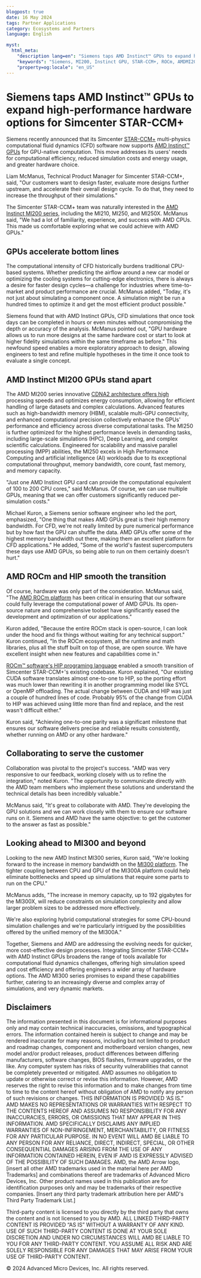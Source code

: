 ```yaml
---
blogpost: true
date: 16 May 2024
tags: Partner Applications
category: Ecosystems and Partners
language: English

myst:
  html_meta:
    "description lang=en": "Siemens taps AMD Instinct™ GPUs to expand high-performance hardware options for Simcenter STAR-CCM+"
    "keywords": "Siemens, MI200, Instinct GPU, STAR-CCM+, ROCm, AMDMI200, MI250, HPC, AI, High Performance Computing, Deep Learning, (Computational Fluid Dynamics) CFD"
    "property=og:locale": "en_US"
---
```


# Siemens taps AMD Instinct™ GPUs to expand high-performance hardware options for Simcenter STAR-CCM+

Siemens recently announced that its Simcenter [STAR-CCM+](https://plm.sw.siemens.com/en-US/simcenter/fluids-thermal-simulation/star-ccm/) multi-physics computational fluid dynamics (CFD) software now supports [AMD Instinct™ GPUs](https://www.amd.com/en/products/accelerators/instinct.html) for GPU-native computation. This move addresses its users' needs for computational efficiency, reduced simulation costs and energy usage, and greater hardware choice.

Liam McManus, Technical Product Manager for Simcenter STAR-CCM+, said, "Our customers want to design faster, evaluate more designs further upstream, and accelerate their overall design cycle. To do that, they need to increase the throughput of their simulations."

The Simcenter STAR-CCM+ team was naturally interested in the [AMD Instinct MI200 series](https://www.amd.com/en/products/accelerators/instinct/mi200.html), including the MI210, MI250, and MI250X. McManus said, "We had a lot of familiarity, experience, and success with AMD CPUs. This made us comfortable exploring what we could achieve with AMD GPUs."

## GPUs accelerate bottom lines

The computational intensity of CFD historically burdens traditional CPU-based systems. Whether predicting the airflow around a new car model or optimizing the cooling systems for cutting-edge electronics, there is always a desire for faster design cycles—a challenge for industries where time-to-market and product performance are crucial. McManus added, "Today, it's not just about simulating a component once. A simulation might be run a hundred times to optimize it and get the most efficient product possible."

Siemens found that with AMD Instinct GPUs, CFD simulations that once took days can be completed in hours or even minutes without compromising the depth or accuracy of the analysis. McManus pointed out, "GPU hardware allows us to run more designs at the same hardware cost or start to look at higher fidelity simulations within the same timeframe as before." This newfound speed enables a more exploratory approach to design, allowing engineers to test and refine multiple hypotheses in the time it once took to evaluate a single concept.

## AMD Instinct MI200 GPUs stand apart

The AMD MI200 series innovative [CDNA2 architecture offers high](https://www.amd.com/en/technologies/cdna.html) processing speeds and optimizes energy consumption, allowing for efficient handling of large datasets and complex calculations. Advanced features such as high-bandwidth memory (HBM), scalable multi-GPU connectivity, and enhanced computational precision collectively enhance the GPUs' performance and efficiency across diverse computational tasks. The MI250 is further optimized for the highest performance levels in demanding tasks, including large-scale simulations (HPC), Deep Learning, and complex scientific calculations. Engineered for scalability and massive parallel processing (MPP) abilities, the MI250 excels in High Performance Computing and artificial intelligence (AI) workloads due to its   exceptional computational throughput, memory bandwidth, core count, fast memory, and memory capacity.

"Just one AMD Instinct GPU card can provide the computational equivalent of 100 to 200 CPU cores," said McManus. Of course, we can use multiple GPUs, meaning that we can offer customers significantly reduced per-simulation costs."

Michael Kuron, a Siemens senior software engineer who led the port, emphasized, "One thing that makes AMD GPUs great is their high memory bandwidth. For CFD, we're not really limited by pure numerical performance but by how fast the GPU can shuffle the data. AMD GPUs offer some of the highest memory bandwidth out there, making them an excellent platform for CFD applications." He added, "Some of the world's fastest supercomputers these days use AMD GPUs, so being able to run on them certainly doesn't hurt."

## AMD ROCm and HIP smooth the transition

Of course, hardware was only part of the consideration. McManus said, "The [AMD ROCm platform](https://www.amd.com/en/products/software/rocm.html) has been critical in ensuring that our software could fully leverage the computational power of AMD GPUs. Its open-source nature and comprehensive toolset have significantly eased the development and optimization of our applications."

Kuron added, "Because the entire ROCm stack is open-source, I can look under the hood and fix things without waiting for any technical support." Kuron continued, "In the ROCm ecosystem, all the runtime and math libraries, plus all the stuff built on top of those, are open source. We have excellent insight when new features and capabilities come in."

[ROCm™ software's HIP programing language](https://github.com/ROCm/HIP) enabled a smooth transition of Simcenter STAR-CCM+'s existing codebase. Kuron explained, "Our existing CUDA software translates almost one-to-one to HIP, so the porting effort was much lower than rewriting it in another programming model like SYCL or OpenMP offloading. The actual change between CUDA and HIP was just a couple of hundred lines of code. Probably 95% of the change from CUDA to HIP was achieved using little more than find and replace, and the rest wasn't difficult either."

Kuron said, "Achieving one-to-one parity was a significant milestone that ensures our software delivers precise and reliable results consistently, whether running on AMD or any other hardware."

## Collaborating to serve the customer

Collaboration was pivotal to the project's success. "AMD was very responsive to our feedback, working closely with us to refine the integration," noted Kuron. "The opportunity to communicate directly with the AMD team members who implement these solutions and understand the technical details has been incredibly valuable."

McManus said, "It's great to collaborate with AMD. They're developing the GPU solutions and we can work closely with them to ensure our software runs on it. Siemens and AMD have the same objective: to get the customer to the answer as fast as possible."

## Looking ahead to MI300 and beyond

Looking to the  new AMD Instinct MI300 series, Kuron said, "We're looking forward to the increase in memory bandwidth on the [MI300 platform](https://www.amd.com/en/products/accelerators/instinct/mi300.html). The tighter coupling between CPU and GPU of the MI300A platform could help eliminate bottlenecks and speed up simulations that require some parts to run on the CPU."

McManus adds, "The increase in memory capacity, up to 192 gigabytes for the MI300X, will reduce constraints on simulation complexity and allow larger problem sizes to be addressed more effectively.

We're also exploring hybrid computational strategies for some CPU-bound simulation challenges and we're particularly intrigued by the possibilities offered by the unified memory of the MI300A."

Together, Siemens and AMD are addressing the evolving needs for quicker, more cost-effective design processes. Integrating Simcenter STAR-CCM+ with AMD Instinct GPUs broadens the range of tools available for computational fluid dynamics challenges, offering high simulation speed and cost efficiency and offering engineers a wider array of hardware options. The AMD MI300 series promises to expand these capabilities further, catering to an increasingly diverse and complex array of simulations, and very dynamic markets.

## Disclaimers

The information presented in this document is for informational purposes only and may contain technical
inaccuracies, omissions, and typographical errors. The information contained herein is subject to change
and may be rendered inaccurate for many reasons, including but not limited to product and roadmap
changes, component and motherboard version changes, new model and/or product releases, product
differences between differing manufacturers, software changes, BIOS flashes, firmware upgrades, or the
like. Any computer system has risks of security vulnerabilities that cannot be completely prevented or
mitigated. AMD assumes no obligation to update or otherwise correct or revise this information.
However, AMD reserves the right to revise this information and to make changes from time to time to
the content hereof without obligation of AMD to notify any person of such revisions or changes.
THIS INFORMATION IS PROVIDED ‘AS IS.” AMD MAKES NO REPRESENTATIONS OR WARRANTIES WITH
RESPECT TO THE CONTENTS HEREOF AND ASSUMES NO RESPONSIBILITY FOR ANY INACCURACIES,
ERRORS, OR OMISSIONS THAT MAY APPEAR IN THIS INFORMATION. AMD SPECIFICALLY DISCLAIMS ANY
IMPLIED WARRANTIES OF NON-INFRINGEMENT, MERCHANTABILITY, OR FITNESS FOR ANY PARTICULAR
PURPOSE. IN NO EVENT WILL AMD BE LIABLE TO ANY PERSON FOR ANY RELIANCE, DIRECT, INDIRECT,
SPECIAL, OR OTHER CONSEQUENTIAL DAMAGES ARISING FROM THE USE OF ANY INFORMATION
CONTAINED HEREIN, EVEN IF AMD IS EXPRESSLY ADVISED OF THE POSSIBILITY OF SUCH DAMAGES.
AMD, the AMD Arrow logo, [insert all other AMD trademarks used in the material here per AMD
Trademarks] and combinations thereof are trademarks of Advanced Micro Devices, Inc. Other product
names used in this publication are for identification purposes only and may be trademarks of their
respective companies. [Insert any third party trademark attribution here per AMD's Third Party
Trademark List.]

Third-party content is licensed to you directly by the third party that owns the content and is not licensed to you by AMD.
ALL LINKED THIRD-PARTY CONTENT IS PROVIDED “AS IS” WITHOUT A WARRANTY OF ANY KIND. USE OF SUCH THIRD-PARTY CONTENT IS
DONE AT YOUR SOLE DISCRETION AND UNDER NO CIRCUMSTANCES WILL AMD BE LIABLE TO YOU FOR
ANY THIRD-PARTY CONTENT. YOU ASSUME ALL RISK AND ARE SOLELY RESPONSIBLE FOR ANY
DAMAGES THAT MAY ARISE FROM YOUR USE OF THIRD-PARTY CONTENT.

© 2024 Advanced Micro Devices, Inc. All rights reserved.
